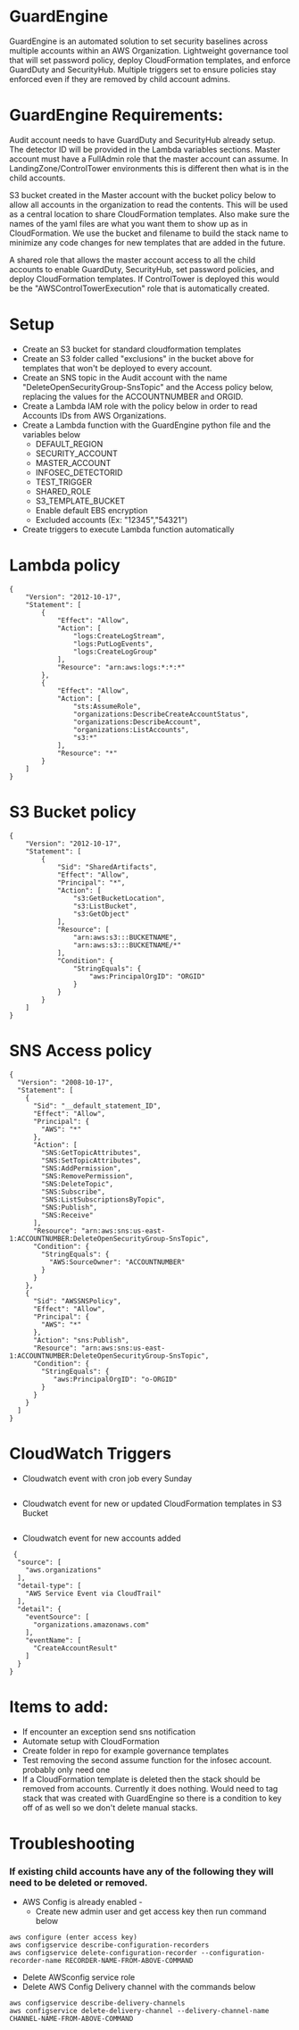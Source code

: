 # GuardEngine
GuardEngine is an automated solution to set security baselines across multiple accounts within an AWS Organization. Lightweight governance tool that will set password policy, deploy CloudFormation templates, and enforce GuardDuty and SecurityHub. Multiple triggers set to ensure policies stay enforced even if they are removed by child account admins.

# GuardEngine Requirements:
Audit account needs to have GuardDuty and SecurityHub already setup. The detector ID will be provided in the Lambda variables sections.
Master account must have a FullAdmin role that the master account can assume. In LandingZone/ControlTower environments this is different then what is in the child accounts.

S3 bucket created in the Master account with the bucket policy below to allow all accounts in the organization to read the contents. This will be used as a central location to share CloudFormation templates. Also make sure the names of the yaml files are what you want them to show up as in CloudFormation. We use the bucket and filename to build the stack name to minimize any code changes for new templates that are added in the future. 

A shared role that allows the master account access to all the child accounts to enable GuardDuty, SecurityHub, set password policies, and deploy CloudFormation templates. If ControlTower is deployed this would be the "AWSControlTowerExecution" role that is automatically created. 

# Setup
* Create an S3 bucket for standard cloudformation templates
* Create an S3 folder called "exclusions" in the bucket above for templates that won't be deployed to every account.
* Create an SNS topic in the Audit account with the name "DeleteOpenSecurityGroup-SnsTopic" and the Access policy below, replacing the values for the ACCOUNTNUMBER and ORGID.
* Create a Lambda IAM role with the policy below in order to read Accounts IDs from AWS Organizations.
* Create a Lambda function with the GuardEngine python file and the variables below
    * DEFAULT_REGION
    * SECURITY_ACCOUNT
    * MASTER_ACCOUNT
    * INFOSEC_DETECTORID
    * TEST_TRIGGER
    * SHARED_ROLE
    * S3_TEMPLATE_BUCKET
    * Enable default EBS encryption
    * Excluded accounts (Ex: "12345","54321")
* Create triggers to execute Lambda function automatically
# Lambda policy
    {
        "Version": "2012-10-17",
        "Statement": [
            {
                "Effect": "Allow",
                "Action": [
                    "logs:CreateLogStream",
                    "logs:PutLogEvents",
                    "logs:CreateLogGroup"
                ],
                "Resource": "arn:aws:logs:*:*:*"
            },
            {
                "Effect": "Allow",
                "Action": [
                    "sts:AssumeRole",
                    "organizations:DescribeCreateAccountStatus",
                    "organizations:DescribeAccount",
                    "organizations:ListAccounts",
                    "s3:*"
                ],
                "Resource": "*"
            }
        ]
    }

# S3 Bucket policy
    {
        "Version": "2012-10-17",
        "Statement": [
            {
                "Sid": "SharedArtifacts",
                "Effect": "Allow",
                "Principal": "*",
                "Action": [
                    "s3:GetBucketLocation",
                    "s3:ListBucket",
                    "s3:GetObject"
                ],
                "Resource": [
                    "arn:aws:s3:::BUCKETNAME",
                    "arn:aws:s3:::BUCKETNAME/*"
                ],
                "Condition": {
                    "StringEquals": {
                        "aws:PrincipalOrgID": "ORGID"
                    }
                }
            }
        ]
    }

# SNS Access policy
    {
      "Version": "2008-10-17",
      "Statement": [
        {
          "Sid": "__default_statement_ID",
          "Effect": "Allow",
          "Principal": {
            "AWS": "*"
          },
          "Action": [
            "SNS:GetTopicAttributes",
            "SNS:SetTopicAttributes",
            "SNS:AddPermission",
            "SNS:RemovePermission",
            "SNS:DeleteTopic",
            "SNS:Subscribe",
            "SNS:ListSubscriptionsByTopic",
            "SNS:Publish",
            "SNS:Receive"
          ],
          "Resource": "arn:aws:sns:us-east-1:ACCOUNTNUMBER:DeleteOpenSecurityGroup-SnsTopic",
          "Condition": {
            "StringEquals": {
              "AWS:SourceOwner": "ACCOUNTNUMBER"
            }
          }
        },
        {
          "Sid": "AWSSNSPolicy",
          "Effect": "Allow",
          "Principal": {
            "AWS": "*"
          },
          "Action": "sns:Publish",
          "Resource": "arn:aws:sns:us-east-1:ACCOUNTNUMBER:DeleteOpenSecurityGroup-SnsTopic",
          "Condition": {
            "StringEquals": {
               "aws:PrincipalOrgID": "o-ORGID"
            }
          }
        }
      ]
    }

# CloudWatch Triggers
   * Cloudwatch event with cron job every Sunday
```
```
   * Cloudwatch event for new or updated CloudFormation templates in S3 Bucket
```
```
   * Cloudwatch event for new accounts added
```
 {
  "source": [
    "aws.organizations"
  ],
  "detail-type": [
    "AWS Service Event via CloudTrail"
  ],
  "detail": {
    "eventSource": [
      "organizations.amazonaws.com"
    ],
    "eventName": [
      "CreateAccountResult"
    ]
  }
}
```
# Items to add:
* If encounter an exception send sns notification
* Automate setup with CloudFormation
* Create folder in repo for example governance templates
* Test removing the second assume function for the infosec account. probably only need one
* If a CloudFormation template is deleted then the stack should be removed from accounts. Currently it does nothing. Would need to tag stack that was created with GuardEngine so there is a condition to key off of as well so we don't delete manual stacks.

# Troubleshooting
### If existing child accounts have any of the following they will need to be deleted or removed. 

* AWS Config is already enabled - 
  * Create new admin user and get access key then run command below
```
aws configure (enter access key)
aws configservice describe-configuration-recorders
aws configservice delete-configuration-recorder --configuration-recorder-name RECORDER-NAME-FROM-ABOVE-COMMAND
```
  * Delete AWSconfig service role
  * Delete AWS Config Delivery channel with the commands below
```
aws configservice describe-delivery-channels
aws configservice delete-delivery-channel --delivery-channel-name CHANNEL-NAME-FROM-ABOVE-COMMAND
```